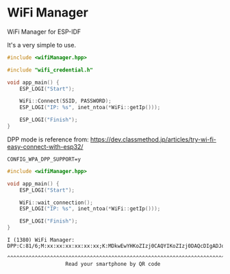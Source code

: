 # WiFi Manager

WiFi Manager for ESP-IDF

It's a very simple to use.

```cpp:main.c
#include <wifiManager.hpp>

#include "wifi_credential.h"

void app_main() {
	ESP_LOGI("Start");

	WiFi::Connect(SSID, PASSWORD);
	ESP_LOGI("IP: %s", inet_ntoa(*WiFi::getIp()));

	ESP_LOGI("Finish");
}

```

DPP mode is reference from: https://dev.classmethod.jp/articles/try-wi-fi-easy-connect-with-esp32/


```sdkconfig
CONFIG_WPA_DPP_SUPPORT=y
```

```cpp:main.c
#include <wifiManager.hpp>

void app_main() {
	ESP_LOGI("Start");

	WiFi::wait_connection();
	ESP_LOGI("IP: %s", inet_ntoa(*WiFi::getIp()));

	ESP_LOGI("Finish");
}
```

```console
I (1380) WiFi Manager: DPP:C:81/6;M:xx:xx:xx:xx:xx:xx;K:MDkwEwYHKoZIzj0CAQYIKoZIzj0DAQcDIgADJoeKKbJhp+PP9oktUc1Jbsk4K6WOPD7cuUV5XHn1Qtg=;;
                       ^^^^^^^^^^^^^^^^^^^^^^^^^^^^^^^^^^^^^^^^^^^^^^^^^^^^^^^^^^^^^^^^^^^^^^^^^^^^^^^^^^^^^^^^^^^^^^^^^^^^^^^^^^^^^^^^^^^
				   Read your smartphone by QR code
```
